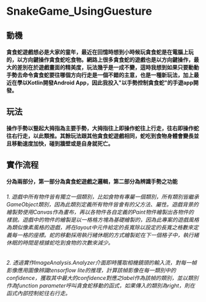 # SnakeGame_UsingGuesture
## 動機
#### 貪食蛇遊戲想必是大家的童年，最近在回憶時想到小時候玩貪食蛇是在電腦上玩的，以方向鍵操作貪食蛇吃食物。網路上很多貪食蛇的遊戲也是以方向鍵操作，最大的差別在於遊戲畫面的精美度，玩法幾乎是一成不變，這時我想到如果只要動動手勢去命令貪食蛇要往哪個方向行走是一個不錯的主意，也是一種新玩法，加上最近在學以Kotlin開發Android App，因此我投入"以手勢控制貪食蛇"的手遊app開發。
## 玩法
#### 操作手勢以豎起大拇指為主要手勢，大拇指往上即操作蛇往上行走，往右即操作蛇往右行走，以此類推。其餘玩法跟其他貪食蛇遊戲相同，蛇吃到食物身體會變長並且移動速度加快，碰到牆壁或是自身就死亡。
## 實作流程
#### 分為兩部分，第一部分為貪食蛇遊戲之邏輯，第二部分為辨識手勢之功能
###### 1. 遊戲中所有物件皆有獨立一個類別，比如食物有專屬一個類別，所有類別皆繼承GameObject類別，因為此類別定義所有物件皆會有的父方法、屬性。遊戲背景的繪製勢使用Canvas作為畫布，再以各物件各自定義的Paint物件繪製出各物件的樣貌。遊戲中的物件的繪製是以一格格方塊為基礎繪製的，因為此專案的遊戲風格為類似像素風格的遊戲，將在layout中元件給定的長寬除以設定的長寬之格數來定義每一格的座標。蛇的移動採用執行緒休眠的方式繪製蛇在下一個格子中，執行緒休眠的時間是根據蛇吃到食物的次數來減少。
###### 2. 透過實作ImageAnalysis.Analyzer介面即時獲取相機鏡頭的輸入流，對每一幀影像應用圖像辨識tensorflow lite的推理，計算該幀影像在每一類別中的confidence，獲取其中最大的confidence對應之label作為該幀的類別，並以類別作為function parameter呼叫貪食蛇移動的函式，如果傳入的類別為right，則在函式內部控制蛇往右行走。

